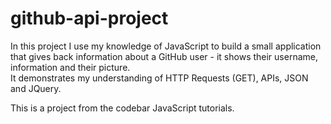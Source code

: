# github-api-project
In this project I use my knowledge of JavaScript to build a small application that gives back information about a GitHub user - 
it shows their username, information and their picture.  
It demonstrates my understanding of HTTP Requests (GET), APIs, JSON and JQuery.

This is a project from the codebar JavaScript tutorials.
